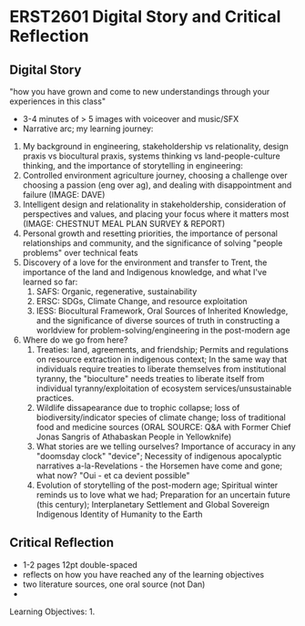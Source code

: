 # ERST2601 Digital Story and Critical Reflection
 
## Digital Story

"how you have grown and come to new understandings through your experiences in this class"

- 3-4 minutes of > 5 images with voiceover and music/SFX
- Narrative arc; my learning journey:

1. My background in engineering, stakeholdership vs relationality, design praxis vs biocultural praxis, systems thinking vs land-people-culture thinking, and the importance of storytelling in engineering:
  1. Controlled environment agriculture journey, choosing a challenge over choosing a passion (eng over ag), and dealing with disappointment and failure (IMAGE: DAVE)
  2. Intelligent design and relationality in stakeholdership, consideration of perspectives and values, and placing your focus where it matters most (IMAGE: CHESTNUT MEAL PLAN SURVEY & REPORT)
  3. Personal growth and resetting priorities, the importance of personal relationships and community, and the significance of solving "people problems" over technical feats
2. Discovery of a love for the environment and transfer to Trent, the importance of the land and Indigenous knowledge, and what I've learned so far:
   1. SAFS: Organic, regenerative, sustainability
   2. ERSC: SDGs, Climate Change, and resource exploitation
   3. IESS: Biocultural Framework, Oral Sources of Inherited Knowledge, and the significance of diverse sources of truth in constructing a worldview for problem-solving/engineering in the post-modern age
3. Where do we go from here?
   1. Treaties: land, agreements, and friendship; Permits and regulations on resource extraction in indigenous context; In the same way that individuals require treaties to liberate themselves from institutional tyranny, the "bioculture" needs treaties to liberate itself from individual tyranny/exploitation of ecosystem services/unsustainable practices.
   2. Wildlife dissapearance due to trophic collapse; loss of biodiversity/indicator species of climate change; loss of traditional food and medicine sources (ORAL SOURCE: Q&A with Former Chief Jonas Sangris of Athabaskan People in Yellowknife)
   3. What stories are we telling ourselves? Importance of accuracy in any "doomsday clock" "device"; Necessity of indigenous apocalyptic narratives a-la-Revelations - the Horsemen have come and gone; what now? "Oui - et ca devient possible"
   4. Evolution of storytelling of the post-modern age; Spiritual winter reminds us to love what we had; Preparation for an uncertain future (this century); Interplanetary Settlement and Global Sovereign Indigenous Identity of Humanity to the Earth

## Critical Reflection

- 1-2 pages 12pt double-spaced
- reflects on how you have reached any of the learning objectives
- two literature sources, one oral source (not Dan)
- 

Learning Objectives:
1. 

<!-- friendship belt (Haudeno. + Anishin. Path of Peace), the silver convenant chain (Haudeno. + British Crown), the dish with one spoon (sharing the land), and the two row wampum (first belt agreement, Dutch) -->